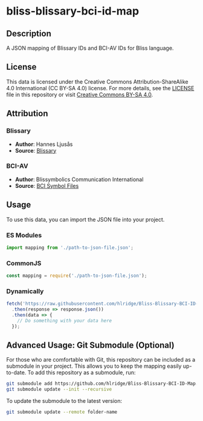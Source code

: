 # bliss-blissary-bci-id-map

## Description
A JSON mapping of Blissary IDs and BCI-AV IDs for Bliss language.

## License
This data is licensed under the Creative Commons Attribution-ShareAlike 4.0 International (CC BY-SA 4.0) license. For more details, see the [LICENSE](LICENSE) file in this repository or visit [Creative Commons BY-SA 4.0](https://creativecommons.org/licenses/by-sa/4.0/).

## Attribution
### Blissary
- **Author**: Hannes Ljusås
- **Source**: [Blissary](https://blissary.com)

### BCI-AV
- **Author**: Blissymbolics Communication International
- **Source**: [BCI Symbol Files](https://blissymbolics.org/index.php/symbol-files)

## Usage
To use this data, you can import the JSON file into your project.

### ES Modules
```javascript
import mapping from './path-to-json-file.json';
```

### CommonJS

```javascript
const mapping = require('./path-to-json-file.json');
```

### Dynamically

```javascript
fetch('https://raw.githubusercontent.com/hlridge/Bliss-Blissary-BCI-ID-Map/main/path-to-json-file.json')
  .then(response => response.json())
  .then(data => {
    // Do something with your data here
  });
```

## Advanced Usage: Git Submodule (Optional)
For those who are comfortable with Git, this repository can be included as a submodule in your project. This allows you to keep the mapping easily up-to-date. To add this repository as a submodule, run:

```bash
git submodule add https://github.com/hlridge/Bliss-Blissary-BCI-ID-Map.git folder-name
git submodule update --init --recursive
```

To update the submodule to the latest version:

```bash
git submodule update --remote folder-name
```
